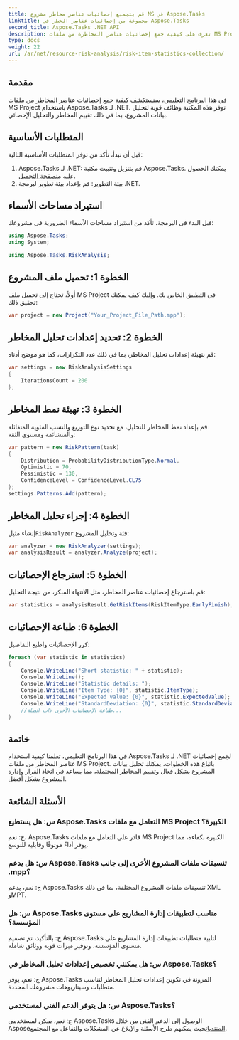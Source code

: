 ```yaml
---
title: قم بتجميع إحصائيات عناصر مخاطر مشروع MS في Aspose.Tasks
linktitle: مجموعة من إحصائيات عناصر الخطر في Aspose.Tasks
second_title: Aspose.Tasks .NET API
description: تعرف على كيفية جمع إحصائيات عناصر المخاطرة من ملفات MS Project باستخدام Aspose.Tasks لـ .NET. تعزيز قدرات إدارة المشروع الخاص بك.
type: docs
weight: 22
url: /ar/net/resource-risk-analysis/risk-item-statistics-collection/
---
```

## مقدمة
في هذا البرنامج التعليمي، سنستكشف كيفية جمع إحصائيات عناصر المخاطر من ملفات MS Project باستخدام Aspose.Tasks لـ .NET. توفر هذه المكتبة وظائف قوية لتحليل بيانات المشروع، بما في ذلك تقييم المخاطر والتحليل الإحصائي.
## المتطلبات الأساسية
قبل أن نبدأ، تأكد من توفر المتطلبات الأساسية التالية:
1. Aspose.Tasks لـ .NET: قم بتنزيل وتثبيت مكتبة Aspose.Tasks. يمكنك الحصول عليه من[صفحة التحميل](https://releases.aspose.com/tasks/net/).
2. بيئة التطوير: قم بإعداد بيئة تطوير لبرمجة .NET.

## استيراد مساحات الأسماء
قبل البدء في البرمجة، تأكد من استيراد مساحات الأسماء الضرورية في مشروعك:
```csharp
using Aspose.Tasks;
using System;

using Aspose.Tasks.RiskAnalysis;

```
## الخطوة 1: تحميل ملف المشروع
أولاً، تحتاج إلى تحميل ملف MS Project في التطبيق الخاص بك. وإليك كيف يمكنك تحقيق ذلك:
```csharp
var project = new Project("Your_Project_File_Path.mpp");
```
## الخطوة 2: تحديد إعدادات تحليل المخاطر
قم بتهيئة إعدادات تحليل المخاطر، بما في ذلك عدد التكرارات، كما هو موضح أدناه:
```csharp
var settings = new RiskAnalysisSettings
{
    IterationsCount = 200
};
```
## الخطوة 3: تهيئة نمط المخاطر
قم بإعداد نمط المخاطر للتحليل، مع تحديد نوع التوزيع والنسب المئوية المتفائلة والمتشائمة ومستوى الثقة:
```csharp
var pattern = new RiskPattern(task)
{
    Distribution = ProbabilityDistributionType.Normal,
    Optimistic = 70,
    Pessimistic = 130,
    ConfidenceLevel = ConfidenceLevel.CL75
};
settings.Patterns.Add(pattern);
```
## الخطوة 4: إجراء تحليل المخاطر
 إنشاء مثيل`RiskAnalyzer` فئة وتحليل المشروع:
```csharp
var analyzer = new RiskAnalyzer(settings);
var analysisResult = analyzer.Analyze(project);
```
## الخطوة 5: استرجاع الإحصائيات
قم باسترجاع إحصائيات عناصر المخاطر، مثل الانتهاء المبكر، من نتيجة التحليل:
```csharp
var statistics = analysisResult.GetRiskItems(RiskItemType.EarlyFinish);
```
## الخطوة 6: طباعة الإحصائيات
كرر الإحصائيات واطبع التفاصيل:
```csharp
foreach (var statistic in statistics)
{
    Console.WriteLine("Short statistic: " + statistic);
    Console.WriteLine();
    Console.WriteLine("Statistic details: ");
    Console.WriteLine("Item Type: {0}", statistic.ItemType);
    Console.WriteLine("Expected value: {0}", statistic.ExpectedValue);
    Console.WriteLine("StandardDeviation: {0}", statistic.StandardDeviation);
    //طباعة الإحصائيات الأخرى ذات الصلة...
}
```

## خاتمة
في هذا البرنامج التعليمي، تعلمنا كيفية استخدام Aspose.Tasks لـ .NET لجمع إحصائيات عناصر المخاطر من ملفات MS Project. باتباع هذه الخطوات، يمكنك تحليل بيانات المشروع بشكل فعال وتقييم المخاطر المحتملة، مما يساعد في اتخاذ القرار وإدارة المشروع بشكل أفضل.

## الأسئلة الشائعة
### س: هل يستطيع Aspose.Tasks التعامل مع ملفات MS Project الكبيرة؟
ج: نعم، Aspose.Tasks قادر على التعامل مع ملفات MS Project الكبيرة بكفاءة، مما يوفر أداءً موثوقًا وقابلية للتوسع.
### س: هل يدعم Aspose.Tasks تنسيقات ملفات المشروع الأخرى إلى جانب .mpp؟
ج: نعم، يدعم Aspose.Tasks تنسيقات ملفات المشروع المختلفة، بما في ذلك XML وMPT.
### س: هل Aspose.Tasks مناسب لتطبيقات إدارة المشاريع على مستوى المؤسسة؟
ج: بالتأكيد، تم تصميم Aspose.Tasks لتلبية متطلبات تطبيقات إدارة المشاريع على مستوى المؤسسة، وتوفير ميزات قوية ووثائق شاملة.
### س: هل يمكنني تخصيص إعدادات تحليل المخاطر في Aspose.Tasks؟
ج: نعم، يوفر Aspose.Tasks المرونة في تكوين إعدادات تحليل المخاطر لتناسب متطلبات وسيناريوهات مشروعك المحددة.
### س: هل يتوفر الدعم الفني لمستخدمي Aspose.Tasks؟
 ج: نعم، يمكن لمستخدمي Aspose.Tasks الوصول إلى الدعم الفني من خلال Aspose[المنتديات](https://forum.aspose.com/c/tasks/15)حيث يمكنهم طرح الأسئلة والإبلاغ عن المشكلات والتفاعل مع المجتمع.